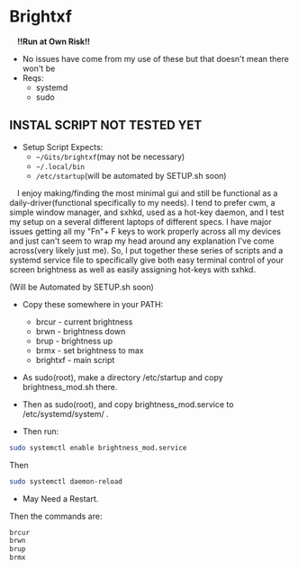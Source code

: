 # Brightxf
&emsp;**!!Run at Own Risk!!**
* No issues have come from my use of these but that doesn't mean there won't be
* Reqs:
    * systemd
    * sudo

## INSTAL SCRIPT NOT TESTED YET 
* Setup Script Expects:
    * `~/Gits/brightxf`(may not be necessary)
    * `~/.local/bin`
    * `/etc/startup`(will be automated by SETUP.sh soon)

&emsp;I enjoy making/finding the most minimal gui and still be functional as a daily-driver(functional specifically to my needs). I tend to prefer cwm, a simple window manager, and sxhkd, used as a hot-key daemon, and I test my setup on a several different laptops of different specs. I have major issues getting all my "Fn"+ F keys to work properly across all my devices and just can't seem to wrap my head around any explanation I've come across(very likely just me). So, I put together these series of scripts and a systemd service file to specifically give both easy terminal control of your screen brightness as well as easily assigning hot-keys with sxhkd.

(Will be Automated by SETUP.sh soon)
* Copy these somewhere in your PATH:
    * brcur - current brightness
    * brwn  - brightness down
    * brup  - brightness up
    * brmx  - set brightness to max
    * brightxf - main script

* As sudo(root), make a directory /etc/startup and copy brightness_mod.sh there.
* Then as sudo(root), and copy brightness_mod.service to /etc/systemd/system/ .
* Then run:
```bash
sudo systemctl enable brightness_mod.service
```
Then
```bash
sudo systemctl daemon-reload
```
* May Need a Restart.

Then the commands are:
```bash
brcur
brwn
brup
brmx
```
